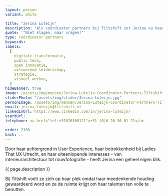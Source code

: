 ```yaml
---
layout: person
variant: white

title: "Jerina Luteijn"
description: "Als coördinator partners bij Tiltshift zet Jerina nu haar ervaring in om alles wat er moet gebeuren soepel te laten verlopen. Haar vermogen om snel verbanden te leggen, informatie te plaatsen en mensen met elkaar in contact te brengen, komt hierbij goed van pas. Ze is altijd kritisch en nieuwsgierig, en zet zich in om ervoor te zorgen dat iedereen gezien wordt en mee kan doen. Haar energie besteedt ze graag nuttig, met plezier, en voor een doel waar ze volledig achter kan staan."
quote: '"Niet klagen, maar vragen!"'
type: Coördinator partners
keywords:
labels:
  [
    digitale transformatie,
    public tech,
    open innovatie,
    uitvoerend leiderschap,
    strategie,
    visueel werken,
  ]
hideBanner: true
image: /assets/img/mensen/Jerina-Luteijn-Coordinator-Partners-Tiltshift.jpg.jpg
sliderPhoto: "/assets/img/slider/Jerina-Luteijn.jpg"
personImage: /assets/img/mensen/Jerina-Luteijn-Coordinator-Partners-Tiltshift.jpg
email: jerina.luteijn@tiltshift.nl
linkedInUrl: https://www.linkedin.com/in/jerina-luteijn/
vcardUrl: 
telephone: <a href="tel:+31626360121">+31 (0)6 26 36 01 21</a>

order: 2100
back: ..
---
```

Door haar achtergrond in User Experience, haar betrokkenheid bij Ladies That UX Utrecht, en haar uiteenlopende interesses - van interieurarchitectuur tot rouwfotografie - heeft Jerina een geheel eigen blik.

{{ page.description }}

Bij Tiltshift voelt ze zich op haar plek omdat haar meedenkende houding gewaardeerd word en ze de ruimte krijgt om haar talenten ten volle te benutten.
